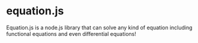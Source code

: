 # equation.js
Equation.js is a node.js library that can solve any kind of equation including functional equations and even differential equations!
